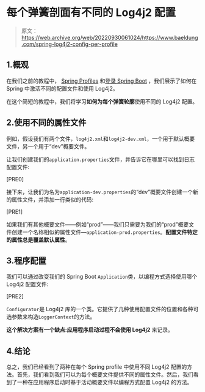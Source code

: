 # 每个弹簧剖面有不同的 Log4j2 配置

> 原文：<https://web.archive.org/web/20220930061024/https://www.baeldung.com/spring-log4j2-config-per-profile>

## 1.概观

在我们之前的教程中， [Spring Profiles](/web/20221208143835/https://www.baeldung.com/spring-profiles) 和[登录 Spring Boot](/web/20221208143835/https://www.baeldung.com/spring-boot-logging) ，我们展示了如何在 Spring 中激活不同的配置文件和使用 Log4j2。

在这个简短的教程中，我们将学习**如何为每个弹簧轮廓**使用不同的 Log4j2 配置。

## 2.使用不同的属性文件

例如，假设我们有两个文件，`log4j2.xml`和`log4j2-dev.xml`，一个用于默认概要文件，另一个用于“dev”概要文件。

让我们创建我们的`application.properties`文件，并告诉它在哪里可以找到日志配置文件:

[PRE0]

接下来，让我们为名为`application-dev.properties`的“dev”概要文件创建一个新的属性文件，并添加一行类似的代码:

[PRE1]

如果我们有其他概要文件——例如“prod”——我们只需要为我们的“prod”概要文件创建一个名称相似的属性文件—`application-prod.properties`。**配置文件特定的属性总是覆盖默认属性**。

## 3.程序配置

我们可以通过改变我们的 Spring Boot `Application`类，以编程方式选择使用哪个 Log4j2 配置文件:

[PRE2]

`Configurator`是 Log4j2 库的一个类。它提供了几种使用配置文件的位置和各种可选参数来构造`LoggerContext`的方法。

**这个解决方案有一个缺点:应用程序启动过程不会使用 Log4j2** 来记录。

## 4.结论

总之，我们已经看到了两种在每个 Spring profile 中使用不同 Log4j2 配置的方法。首先，我们看到我们可以为每个概要文件提供不同的属性文件。然后，我们看到了一种在应用程序启动时基于活动概要文件以编程方式配置 Log4j2 的方法。